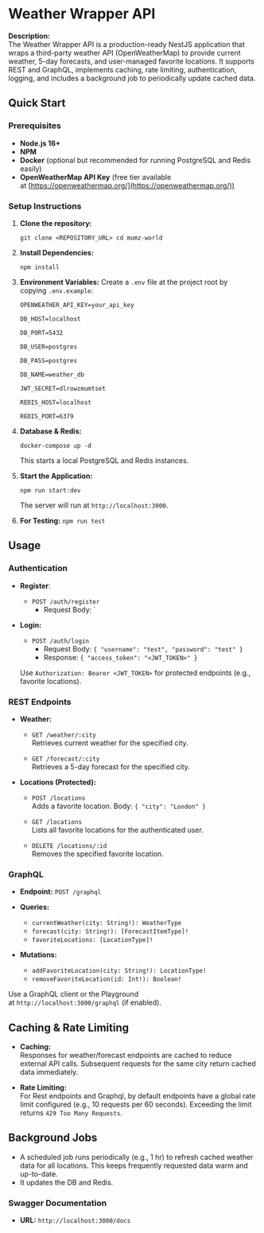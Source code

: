 # Weather Wrapper API

**Description:**  
The Weather Wrapper API is a production-ready NestJS application that wraps a third-party weather API (OpenWeatherMap) to provide current weather, 5-day forecasts, and user-managed favorite locations. It supports REST and GraphQL, implements caching, rate limiting, authentication, logging, and includes a background job to periodically update cached data.

## Quick Start

### Prerequisites

- **Node.js 16+**
- **NPM**
- **Docker** (optional but recommended for running PostgreSQL and Redis easily)
- **OpenWeatherMap API Key** (free tier available at [https://openweathermap.org/](https://openweathermap.org/))

### Setup Instructions

1. **Clone the repository:**
    
    `git clone <REPOSITORY_URL> cd mumz-world`
    
2. **Install Dependencies:**
    
    `npm install`
    
3. **Environment Variables:** Create a `.env` file at the project root by copying `.env.example`:
    ```
    OPENWEATHER_API_KEY=your_api_key

    DB_HOST=localhost

    DB_PORT=5432

    DB_USER=postgres

    DB_PASS=postgres

    DB_NAME=weather_db

    JWT_SECRET=dlrowzmumtset

    REDIS_HOST=localhost

    REDIS_PORT=6379
    ```
    
4. **Database & Redis:**
    
    `docker-compose up -d`
    
    This starts a local PostgreSQL and Redis instances.
    
5. **Start the Application:**
    
    `npm run start:dev`
    
    The server will run at `http://localhost:3000`.

6. **For Testing:**
    `npm run test`

## Usage

### Authentication

- **Register**:

	- `POST /auth/register`
		- Request Body: 
`
- **Login:**
    
    - `POST /auth/login`
	    - Request Body: `{ "username": "test", "password": "test" }`
	    - Response: `{ "access_token": "<JWT_TOKEN>" }`
    
    Use `Authorization: Bearer <JWT_TOKEN>` for protected endpoints (e.g., favorite locations).

### REST Endpoints

- **Weather:**
    
    - `GET /weather/:city`  
        Retrieves current weather for the specified city.
        
    - `GET /forecast/:city`  
        Retrieves a 5-day forecast for the specified city.
        
- **Locations (Protected):**
    
    - `POST /locations`  
        Adds a favorite location. Body: `{ "city": "London" }`
        
    - `GET /locations`  
        Lists all favorite locations for the authenticated user.
        
    - `DELETE /locations/:id`  
        Removes the specified favorite location.
        

### GraphQL

- **Endpoint:** `POST /graphql`
    
- **Queries:**
    
    - `currentWeather(city: String!): WeatherType`
    - `forecast(city: String!): [ForecastItemType]!`
    - `favoriteLocations: [LocationType]!`
- **Mutations:**
    
    - `addFavoriteLocation(city: String!): LocationType!`
    - `removeFavoriteLocation(id: Int!): Boolean!`

Use a GraphQL client or the Playground at `http://localhost:3000/graphql` (if enabled).

## Caching & Rate Limiting

- **Caching:**  
    Responses for weather/forecast endpoints are cached to reduce external API calls. Subsequent requests for the same city return cached data immediately.
    
- **Rate Limiting:**  
    For Rest endpoints and Graphql,  by default endpoints have a global rate limit configured (e.g., 10 requests per 60 seconds). Exceeding the limit returns `429 Too Many Requests`.
    

## Background Jobs

- A scheduled job runs periodically (e.g., 1 hr) to refresh cached weather data for all locations. This keeps frequently requested data warm and up-to-date.
- It updates the DB and Redis.

### Swagger Documentation

- **URL:** `http://localhost:3000/docs`

